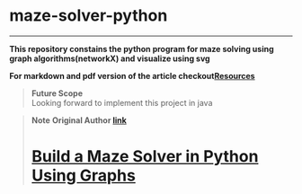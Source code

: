 # maze-solver-python

---

**This repository constains the python program for maze solving using graph algorithms(networkX) and visualize using svg**

**For markdown and pdf version of the article checkout[Resources](./Resources/)**

> **Future Scope**<br>
> Looking forward to implement this project in java

> **Note**
> **Original Author [link](https://realpython.com/team/bzaczynski/)**
> # [Build a Maze Solver in Python Using Graphs](https://realpython.com/python-maze-solver/#demo-python-maze-solver)